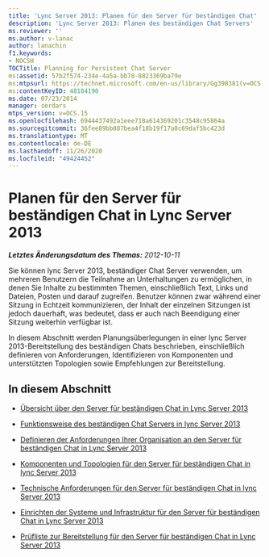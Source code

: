 ```yaml
---
title: 'Lync Server 2013: Planen für den Server für beständigen Chat'
description: 'Lync Server 2013: Planen des beständigen Chat Servers'
ms.reviewer: ''
ms.author: v-lanac
author: lanachin
f1.keywords:
- NOCSH
TOCTitle: Planning for Persistent Chat Server
ms:assetid: 57b2f574-234e-4a5a-bb78-8823369ba79e
ms:mtpsurl: https://technet.microsoft.com/en-us/library/Gg398381(v=OCS.15)
ms:contentKeyID: 48184190
ms.date: 07/23/2014
manager: serdars
mtps_version: v=OCS.15
ms.openlocfilehash: 6944437492a1eee718a614369201c3548c95864a
ms.sourcegitcommit: 36fee89bb887bea4f18b19f17a8c69daf5bc423d
ms.translationtype: MT
ms.contentlocale: de-DE
ms.lasthandoff: 11/26/2020
ms.locfileid: "49424452"
---
```

# <a name="planning-for-persistent-chat-server-in-lync-server-2013"></a>Planen für den Server für beständigen Chat in Lync Server 2013

<div data-xmlns="http://www.w3.org/1999/xhtml">

<div class="topic" data-xmlns="http://www.w3.org/1999/xhtml" data-msxsl="urn:schemas-microsoft-com:xslt" data-cs="https://msdn.microsoft.com/">

<div data-asp="https://msdn2.microsoft.com/asp">



</div>

<div id="mainSection">

<div id="mainBody">

<span> </span>

_**Letztes Änderungsdatum des Themas:** 2012-10-11_

Sie können lync Server 2013, beständiger Chat Server verwenden, um mehreren Benutzern die Teilnahme an Unterhaltungen zu ermöglichen, in denen Sie Inhalte zu bestimmten Themen, einschließlich Text, Links und Dateien, Posten und darauf zugreifen. Benutzer können zwar während einer Sitzung in Echtzeit kommunizieren, der Inhalt der einzelnen Sitzungen ist jedoch dauerhaft, was bedeutet, dass er auch nach Beendigung einer Sitzung weiterhin verfügbar ist.

In diesem Abschnitt werden Planungsüberlegungen in einer lync Server 2013-Bereitstellung des beständigen Chats beschrieben, einschließlich definieren von Anforderungen, Identifizieren von Komponenten und unterstützten Topologien sowie Empfehlungen zur Bereitstellung.

<div>

## <a name="in-this-section"></a>In diesem Abschnitt

  - [Übersicht über den Server für beständigen Chat in Lync Server 2013](lync-server-2013-overview-of-persistent-chat-server.md)

  - [Funktionsweise des beständigen Chat Servers in lync Server 2013](lync-server-2013-how-persistent-chat-server-works.md)

  - [Definieren der Anforderungen Ihrer Organisation an den Server für beständigen Chat in Lync Server 2013](lync-server-2013-defining-your-requirements-for-persistent-chat-server.md)

  - [Komponenten und Topologien für den Server für beständigen Chat in lync Server 2013](lync-server-2013-components-and-topologies-for-persistent-chat-server.md)

  - [Technische Anforderungen für den Server für beständigen Chat in lync Server 2013](lync-server-2013-technical-requirements-for-persistent-chat-server.md)

  - [Einrichten der Systeme und Infrastruktur für den Server für beständigen Chat in Lync Server 2013](lync-server-2013-setting-up-systems-and-infrastructure-for-persistent-chat-server.md)

  - [Prüfliste zur Bereitstellung für den Server für beständigen Chat in Lync Server 2013](lync-server-2013-deployment-checklist-for-persistent-chat-server.md)

</div>

</div>

<span> </span>

</div>

</div>

</div>

